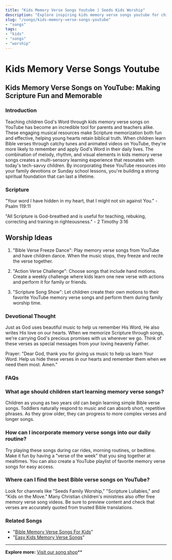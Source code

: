 ```yaml
---
title: "Kids Memory Verse Songs Youtube | Seeds Kids Worship"
description: "Explore inspiring kids memory verse songs youtube for children's worship and faith development. Biblical music resources for families and ministry."
slug: "/songs/kids-memory-verse-songs-youtube"
- "songs"
tags:
- "kids"
- "songs"
- "worship"
---
```


# Kids Memory Verse Songs Youtube

## Kids Memory Verse Songs on YouTube: Making Scripture Fun and Memorable

### Introduction
Teaching children God's Word through kids memory verse songs on YouTube has become an incredible tool for parents and teachers alike. These engaging musical resources make Scripture memorization both fun and effective, helping young hearts retain biblical truth. When children learn Bible verses through catchy tunes and animated videos on YouTube, they're more likely to remember and apply God's Word in their daily lives. The combination of melody, rhythm, and visual elements in kids memory verse songs creates a multi-sensory learning experience that resonates with today's tech-savvy children. By incorporating these YouTube resources into your family devotions or Sunday school lessons, you're building a strong spiritual foundation that can last a lifetime.

### Scripture
"Your word I have hidden in my heart, that I might not sin against You." - Psalm 119:11

"All Scripture is God-breathed and is useful for teaching, rebuking, correcting and training in righteousness." - 2 Timothy 3:16

## Worship Ideas
1. "Bible Verse Freeze Dance": Play memory verse songs from YouTube and have children dance. When the music stops, they freeze and recite the verse together.

2. "Action Verse Challenge": Choose songs that include hand motions. Create a weekly challenge where kids learn one new verse with actions and perform it for family or friends.

3. "Scripture Song Show": Let children create their own motions to their favorite YouTube memory verse songs and perform them during family worship time.

### Devotional Thought
Just as God uses beautiful music to help us remember His Word, He also writes His love on our hearts. When we memorize Scripture through songs, we're carrying God's precious promises with us wherever we go. Think of these verses as special messages from your loving heavenly Father.

Prayer: "Dear God, thank you for giving us music to help us learn Your Word. Help us hide these verses in our hearts and remember them when we need them most. Amen."

### FAQs

### What age should children start learning memory verse songs?
Children as young as two years old can begin learning simple Bible verse songs. Toddlers naturally respond to music and can absorb short, repetitive phrases. As they grow older, they can progress to more complex verses and longer songs.

### How can I incorporate memory verse songs into our daily routine?
Try playing these songs during car rides, morning routines, or bedtime. Make it fun by having a "verse of the week" that you sing together at mealtimes. You can also create a YouTube playlist of favorite memory verse songs for easy access.

### Where can I find the best Bible verse songs on YouTube?
Look for channels like "Seeds Family Worship," "Scripture Lullabies," and "Kids on the Move." Many Christian children's ministries also offer free memory verse song videos. Be sure to preview content and check that verses are accurately quoted from trusted Bible translations.

### Related Songs

- "[Bible Memory Verse Songs For Kids](/songs/bible-memory-verse-songs-for-kids/)"
- "[Easy Kids Memory Verse Songs](/songs/easy-kids-memory-verse-songs/)"

---

**Explore more:** [Visit our song shop](https://seedskidsworship.com/shop)**

<!-- Schema Markup -->
<script type="application/ld+json">
{
  "@context": "https://schema.org",
  "@type": "MusicRecording",
  "name": "Kids Memory Verse Songs Youtube",
  "byArtist": {
    "@type": "MusicGroup",
    "name": "Seeds Kids Worship"
  },
  "isFamilyFriendly": true,
  "url": "https://seedskidsworship.com/songs/kids-memory-verse-songs-youtube/"
}
</script>